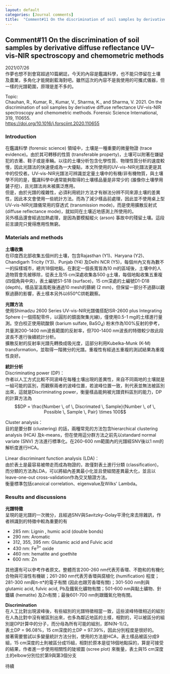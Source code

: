 ```yaml
---
layout: default
categories: [Journal comments]
title:  "Comment#11 On the discrimination of soil samples by derivative diffuse reflectance UV–vis-NIR spectroscopy and chemometric methods"
---  
```

## Comment#11 On the discrimination of soil samples by derivative diffuse reflectance UV–vis-NIR spectroscopy and chemometric methods  
2021/07/26  
作夢也想不到會寫超過10篇網誌，今天的內容是鑑識科學，也不能只停留在土壤及農業，多角化才能開創藍海對吧。雖然這次的內容不是我使用的可攜式儀器，但一樣的光譜範圍，原理是差不多的。  
  
Topic:  
Chauhan, R., Kumar, R., Kumar, V., Sharma, K., and Sharma, V. 2021. On the discrimination of soil samples by derivative diffuse reflectance UV–vis-NIR spectroscopy and chemometric methods. Forensic Science International, 319, 110655.  
<a href="https://doi.org/10.1016/j.forsciint.2020.110655" target="_blank">https://doi.org/10.1016/j.forsciint.2020.110655</a>  
  
### Introduction  
在鑑識科學 (forensic science) 領域中，土壤是一種重要的微量物證 (trace evidence)。由於其可轉移的性質 (transferable property)，土壤可以附著在嫌疑犯的衣著、鞋子或是車輛。以往的土壤分析包含化學性質、物理性質分析的速度較慢，因此光譜法的快速便成為一大優點，本文所使用的UV-vis-NIR光譜法更是其中的佼佼者。UV-vis-NIR光譜法可辨識並定量土壤中的有機/非有機物質，與土壤學不同的是，鑑識科學中通常能夠取得的土壤樣品量是非常少的 (誰像你土壤學用鏟子挖)，且光譜法尚未被廣泛應用。  
但是，由於光譜的複雜性，必須利用統計方法才有辦法分辨不同來源土壤的差異性，因此本文會使用一些統計方法。而為了減少樣品前處理，因此並不使用桌上型UV-vis-NIR光譜儀常用的穿透式 (transmission mode)，而是使用擴散反射式 (diffuse reflectance mode)，就如同在土壤近地感測上所使用的。  
另外樣品還會經過加熱處理，是因為要模擬縱火 (arson) 事故中的殘留土壤。這段前言讀完只覺得應用性無窮。  
  
### Materials and methods  
**土壤收集**  
在印度西北部收集五個州的土壤，包含Rajasthan (Y1)、Haryana (Y2)、Chandigarh Tricity (Y3)、Punjab (Y4) 及Delhi NCR (Y5)，每個州內又有為數不一的採樣城市，總共18個地點。在劃定一個長寬皆為10 m的區域後，土壤中的人造物質會先被移除，從表土及15 cm深處收集各500 g土壤，每個地點收集五重複 (四個角與中央)，表土編號S1-S18 (surface)，15 cm深處的土編號D1-D18 (depth)。樣品室溫風乾後通過10 mesh的篩網 (2 mm)，但保留一部分不過篩以觀察過篩的影響，表土樣本另外以650&deg;C烘乾觀察。  
  
**光譜方法**  
使用Shimadzu 2600 Series UV-vis-NIR光譜儀搭配ISR-2600 plus Integrating Sphere (一個搭配零件，以圓形的鏡面聚集光線)，僅使用0.5-1 mg的土樣進行量測。空白校正使用硫酸鋇 (barium sulfate, BaSO<sub>4</sub>) 粉末作為100%反射的參考，共量測200-1400 nm波長範圍的反射率，但700-1400 nm波長的特徵較少故此段波長不進行後續統計分析。  
擴散反射的反射率光譜先轉換成吸光度，這部分利用Kubelka-Munk (K-M) transformation，並取得一階微分的光譜。重複性有經過五重複的測試結果為重複性良好。  
  
**統計分析**  
Discriminating power (DP)：  
作者以人工方式比較不同波峰在每種土壤出現的差異性，來自不同兩地的土壤就是一組可能的區別，而觀察兩者的波峰位置，若波峰位置一致，則代表並無法被區別出來，這就是Discriminating power，衡量樣品能夠被光譜資料區別的能力，DP的計算方法為  
$$DP = \frac{Number \, of \, Discrimated \, Sample}{Number \, of \, Possible \, Sample \, Pair} \times 100$$  
  
Cluster analysis：  
目的是要分群 (clustering) 的話，兩種常見的方法包含hierarchical clustering analysis (HCA) 及k-means，但在使用這分群方法之前先以standard normal variate (SNV) 方法進行標準化。在260-600 nm範圍內的光譜經SNV後以1 nm的解析度進行HCA。  
  
Linear discriminant function analysis (LDA)：  
由於表土是最容易被帶走而成為物證的，故僅對表土進行分類 (classification)，而分類的方法為LDA，可以將組內差異最小化並且使組間差異最大化，並且以leave-one-out cross-validation作為交叉驗證方法。  
衡量標準包括canoical correlation、eigenvalue及Wilks' Lambda。  
  
### Results and discussions  
**光譜特徵**  
呈現的是光譜的一次微分，且經過SNV與Savitzky-Golay平滑化來去除雜訊，作者辨識到的特徵中較為重要的有  
- 285 nm: Lignin , humic acid (double bonds)
- 290 nm: Aromatic
- 312, 355, 395 nm: Glutamic acid and Fulvic acid
- 430 nm: Fe<sup>3+</sup> oxide
- 460 nm: hematite and goethite
- 600 nm: Zn  
  
其他還有可以參考作者原文。整體而言200-260 nm代表芳香環、不飽和的有機化合物與可溶性有機碳；261-280 nm代表芳香環與腐植化 (humification) 程度；281-300 nm與&#960;-&#960;&#42;的電子有關 (因此也跟芳香環有關)；301-500 nm則與glutamic acid, fulvic acid, Pb及鐵氧化礦物有關；501-600 nm與黏土礦物、針鐵礦 (hematite) 及Zn有關；最後601-700 nm則跟鐵氧化物有關。  
  
**Discrimination**  
在人工比對出現波峰後，有些組別的光譜特徵相當一致，這些波峰特徵相近的組別在人為比對中沒有被區別出來，也多為鄰近地區的土樣，相對的，可以被區分的組別是DP計算中的分子，而分母為所有可能的組別，即N(N-1)/2。  
表土DP = 96.08%，15 cm深度的土DP = 97.39%，因此分別程度是很好的。  
接著需要嘗試以多變量統計方法分別，使用的方法是HCA，表土樣品被區分成9組，15 cm深度的土則被區分成15組，相對於原本是從18個地點採的，算是可接受的結果，作者進一步使用相關性的陡坡圖 (scree plot) 來衡量，表土與15 cm深度土的elbow分別位於第9與第3個分支
  
待續





